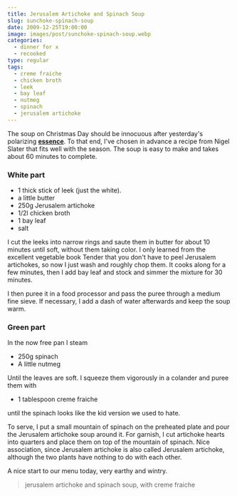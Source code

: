 ```yaml
---
title: Jerusalem Artichoke and Spinach Soup
slug: sunchoke-spinach-soup
date: 2009-12-25T19:00:00
image: images/post/sunchoke-spinach-soup.webp
categories: 
  - dinner for x
  - recooked
type: regular
tags: 
  - creme fraiche
  - chicken broth
  - leek
  - bay leaf
  - nutmeg
  - spinach
  - jerusalem artichoke
---
```




The soup on Christmas Day should be innocuous after yesterday's polarizing **[essence](../beetroot-essence)**. To that end, I've chosen in advance a recipe from Nigel Slater that fits well with the season. The soup is easy to make and takes about 60 minutes to complete.

### White part

* 1 thick stick of leek (just the white). 
* a little butter 
* 250g Jerusalem artichoke 
* 1/2l chicken broth 
* 1 bay leaf 
* salt

I cut the leeks into narrow rings and saute them in butter for about 10 minutes until soft, without them taking color. I only learned from the excellent vegetable book Tender that you don't have to peel Jerusalem artichokes, so now I just wash and roughly chop them. It cooks along for a few minutes, then I add bay leaf and stock and simmer the mixture for 30 minutes.

I then puree it in a food processor and pass the puree through a medium fine sieve. If necessary, I add a dash of water afterwards and keep the soup warm.

### Green part

In the now free pan I steam

* 250g spinach 
* A little nutmeg

Until the leaves are soft. I squeeze them vigorously in a colander and puree them with

* 1 tablespoon creme fraiche

until the spinach looks like the kid version we used to hate.

To serve, I put a small mountain of spinach on the preheated plate and pour the Jerusalem artichoke soup around it. For garnish, I cut artichoke hearts into quarters and place them on top of the mountain of spinach. Nice association, since Jerusalem artichoke is also called Jerusalem artichoke, although the two plants have nothing to do with each other.

A nice start to our menu today, very earthy and wintry.

> jerusalem artichoke and spinach soup, with creme fraiche